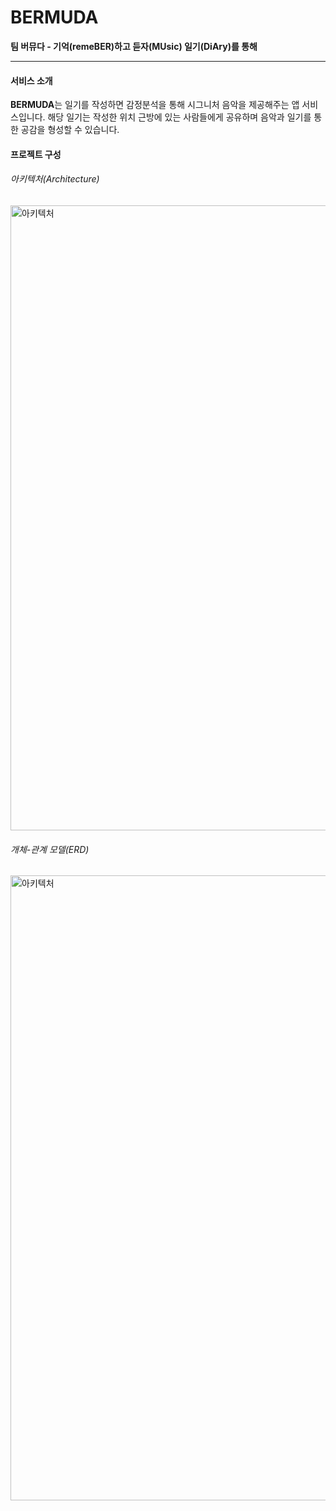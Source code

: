 # BERMUDA
**팀 버뮤다 - 기억(remeBER)하고 듣자(MUsic) 일기(DiAry)를 통해**

---
#### 서비스 소개
**BERMUDA**는 일기를 작성하면 감정분석을 통해 시그니처 음악을 제공해주는 앱 서비스입니다. 해당 일기는 작성한 위치 근방에 있는 사람들에게 공유하며 음악과 일기를 통한 공감을 형성할 수 있습니다. 

#### 프로젝트 구성

###### 아키텍처(Architecture)
<img width="5136" height="1000" alt="아키텍처" src="https://user-images.githubusercontent.com/97437403/204760541-fbe38bc3-b8e3-420c-b611-7582198913c6.png">

###### 개체-관계 모델(ERD)
<img width="5136" height="1000" alt="아키텍처" src="https://user-images.githubusercontent.com/97437403/204760631-b69fe7a4-6d4a-4d70-9290-bacf5444f043.png">

